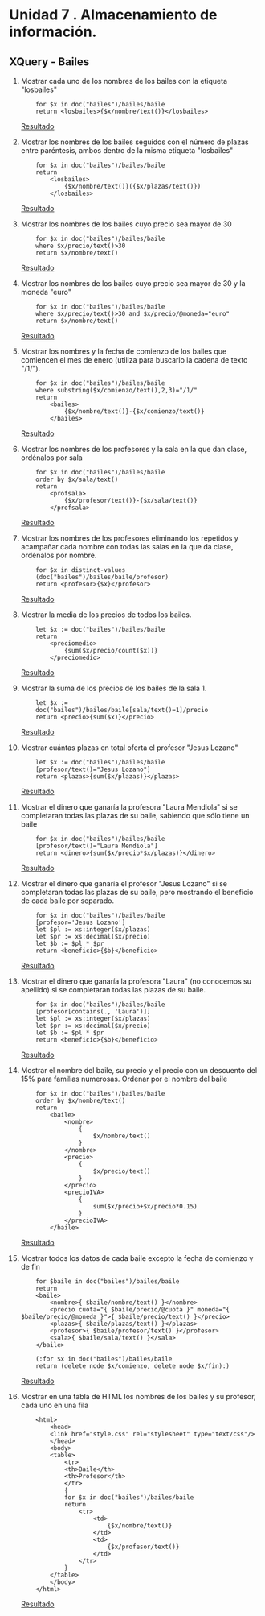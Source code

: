 # Unidad 7 . Almacenamiento de información. 
## XQuery - Bailes
1. Mostrar cada uno de los nombres de los bailes con la etiqueta "losbailes"
   
    ```xq
        for $x in doc("bailes")/bailes/baile
        return <losbailes>{$x/nombre/text()}</losbailes>
    ```

    [Resultado](../target/resultado01.xml)

2. Mostrar los nombres de los bailes seguidos con el número de plazas entre paréntesis, ambos 
dentro de la misma etiqueta "losbailes"
   
    ```xq
        for $x in doc("bailes")/bailes/baile
        return 
            <losbailes>
                {$x/nombre/text()}({$x/plazas/text()})
            </losbailes>
    ```

    [Resultado](../target/resultado02.xml)

3. Mostrar los nombres de los bailes cuyo precio sea mayor de 30
   
    ```xq
        for $x in doc("bailes")/bailes/baile
        where $x/precio/text()>30
        return $x/nombre/text()
    ```

    [Resultado](../target/resultado03.txt)

4.  Mostrar los nombres de los bailes cuyo precio sea mayor de 30 y la moneda "euro"
   
    ```xq
        for $x in doc("bailes")/bailes/baile
        where $x/precio/text()>30 and $x/precio/@moneda="euro"
        return $x/nombre/text()
    ```

    [Resultado](../target/resultado04.txt)

5. Mostrar los nombres y la fecha de comienzo de los bailes que comiencen el mes de enero (utiliza 
para buscarlo la cadena de texto "/1/").
   
    ```xq
        for $x in doc("bailes")/bailes/baile
        where substring($x/comienzo/text(),2,3)="/1/"
        return 
            <bailes>
                {$x/nombre/text()}-{$x/comienzo/text()}
            </bailes>
    ```

    [Resultado](../target/resultado05.xml)

6. Mostrar los nombres de los profesores y la sala en la que dan clase, ordénalos por sala
   
    ```xq
        for $x in doc("bailes")/bailes/baile
        order by $x/sala/text()
        return 
            <profsala>
                {$x/profesor/text()}-{$x/sala/text()}
            </profsala>
    ```

    [Resultado](../target/resultado06.xml)

7. Mostrar los nombres de los profesores eliminando los repetidos y acampañar cada nombre con 
todas las salas en la que da clase, ordénalos por nombre.
   
    ```xq
        for $x in distinct-values
        (doc("bailes")/bailes/baile/profesor)
        return <profesor>{$x}</profesor>
    ```

    [Resultado](../target/resultado07.xml)

8.  Mostrar la media de los precios de todos los bailes.
   
    ```xq
        let $x := doc("bailes")/bailes/baile
        return 
            <preciomedio>
                {sum($x/precio/count($x))}
            </preciomedio>
    ```

    [Resultado](../target/resultado08.xml)
   
9.  Mostrar la suma de los precios de los bailes de la sala 1.
    
    ```xq
        let $x := 
        doc("bailes")/bailes/baile[sala/text()=1]/precio
        return <precio>{sum($x)}</precio>
    ```

    [Resultado](../target/resultado09.xml)
    
10. Mostrar cuántas plazas en total oferta el profesor "Jesus Lozano"

    ```xq
        let $x := doc("bailes")/bailes/baile
        [profesor/text()="Jesus Lozano"]
        return <plazas>{sum($x/plazas)}</plazas>
    ```

    [Resultado](../target/resultado10.xml)
    
11. Mostrar el dinero que ganaría la profesora "Laura Mendiola" si se completaran todas las plazas de 
su baile, sabiendo que sólo tiene un baile

    ```xq
        for $x in doc("bailes")/bailes/baile
        [profesor/text()="Laura Mendiola"]
        return <dinero>{sum($x/precio*$x/plazas)}</dinero>
    ```

    [Resultado](../target/resultado11.xml)
    
12. Mostrar el dinero que ganaría el profesor "Jesus Lozano" si se completaran todas las plazas de su 
baile, pero mostrando el beneficio de cada baile por separado.

    
    ```xq
        for $x in doc("bailes")/bailes/baile
        [profesor='Jesus Lozano']
        let $pl := xs:integer($x/plazas)
        let $pr := xs:decimal($x/precio)
        let $b := $pl * $pr
        return <beneficio>{$b}</beneficio>
    ```

    [Resultado](../target/resultado12.xml)

13. Mostrar el dinero que ganaría la profesora "Laura" (no conocemos su apellido) si se completaran 
todas las plazas de su baile.

    ```xq
        for $x in doc("bailes")/bailes/baile
        [profesor[contains(., 'Laura')]]
        let $pl := xs:integer($x/plazas)
        let $pr := xs:decimal($x/precio)
        let $b := $pl * $pr
        return <beneficio>{$b}</beneficio>
    ```

    [Resultado](../target/resultado13.xml)
    
14. Mostrar el nombre del baile, su precio y el precio con un descuento del 15% para familias 
numerosas. Ordenar por el nombre del baile
    
    ```xq
        for $x in doc("bailes")/bailes/baile
        order by $x/nombre/text()
        return 
            <baile>
                <nombre>
                    {
                        $x/nombre/text()
                    }
                </nombre>
                <precio>
                    {
                        $x/precio/text()
                    }
                </precio>
                <precioIVA>
                    {
                        sum($x/precio+$x/precio*0.15)
                    }
                </precioIVA>
            </baile>
    ```

    [Resultado](../target/resultado14.xml)

15. Mostrar todos los datos de cada baile excepto la fecha de comienzo y de fin

    ```xq
        for $baile in doc("bailes")/bailes/baile
        return
        <baile>
            <nombre>{ $baile/nombre/text() }</nombre>
            <precio cuota="{ $baile/precio/@cuota }" moneda="{ $baile/precio/@moneda }">{ $baile/precio/text() }</precio>
            <plazas>{ $baile/plazas/text() }</plazas>
            <profesor>{ $baile/profesor/text() }</profesor>
            <sala>{ $baile/sala/text() }</sala>
        </baile>

        (:for $x in doc("bailes")/bailes/baile
        return (delete node $x/comienzo, delete node $x/fin):)
    ```

    [Resultado](../target/resultado15.xml)
    
16. Mostrar en una tabla de HTML los nombres de los bailes y su profesor, cada uno en una fila

    ```xq
        <html>
            <head>
            <link href="style.css" rel="stylesheet" type="text/css"/>
            </head>
            <body>
            <table>
                <tr>
                <th>Baile</th>
                <th>Profesor</th>
                </tr>
                {
                for $x in doc("bailes")/bailes/baile
                return 
                    <tr>
                        <td>
                            {$x/nombre/text()}
                        </td>
                        <td>
                            {$x/profesor/text()}
                        </td>
                    </tr>
                }
            </table>
            </body>
        </html>
    ```

    [Resultado](../target/resultado16.html)
    